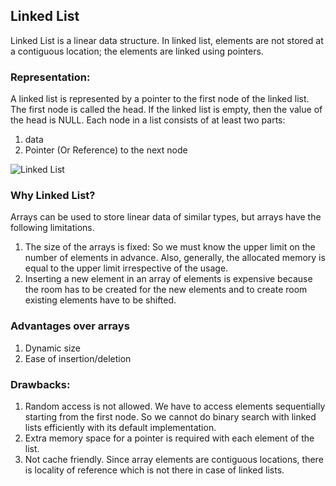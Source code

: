 ## Linked List

Linked List is a linear data structure. In linked list, elements are not stored at a contiguous location; the elements are linked using pointers.

### Representation:
A linked list is represented by a pointer to the first node of the linked list. The first node is called the head. If the linked list is empty, then the value of the head is NULL.
Each node in a list consists of at least two parts:
1. data
2. Pointer (Or Reference) to the next node

![Linked List](https://upload.wikimedia.org/wikipedia/commons/6/6d/Singly-linked-list.svg)

### Why Linked List?
Arrays can be used to store linear data of similar types, but arrays have the following limitations.

1. The size of the arrays is fixed: So we must know the upper limit on the number of elements in advance. Also, generally, the allocated memory is equal to the upper limit irrespective of the usage.
2. Inserting a new element in an array of elements is expensive because the room has to be created for the new elements and to create room existing elements have to be shifted.

### Advantages over arrays
1. Dynamic size
2. Ease of insertion/deletion

### Drawbacks:
1. Random access is not allowed. We have to access elements sequentially starting from the first node. So we cannot do binary search with linked lists efficiently with its default implementation.
2. Extra memory space for a pointer is required with each element of the list.
3. Not cache friendly. Since array elements are contiguous locations, there is locality of reference which is not there in case of linked lists.
